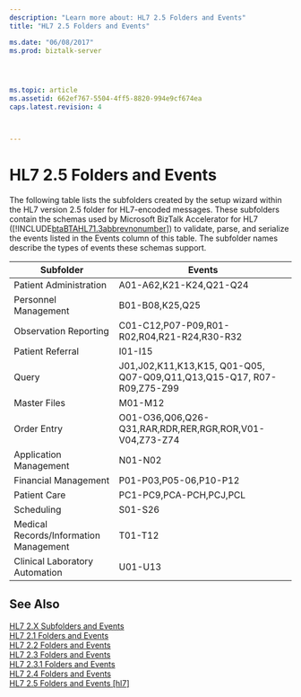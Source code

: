 ```yaml
---
description: "Learn more about: HL7 2.5 Folders and Events"
title: "HL7 2.5 Folders and Events"

ms.date: "06/08/2017"
ms.prod: biztalk-server




ms.topic: article
ms.assetid: 662ef767-5504-4ff5-8820-994e9cf674ea
caps.latest.revision: 4



---
```

# HL7 2.5 Folders and Events
The following table lists the subfolders created by the setup wizard within the HL7 version 2.5 folder for HL7-encoded messages. These subfolders contain the schemas used by Microsoft BizTalk Accelerator for HL7 ([!INCLUDE[btaBTAHL71.3abbrevnonumber](../../includes/btabtahl71-3abbrevnonumber-md.md)]) to validate, parse, and serialize the events listed in the Events column of this table. The subfolder names describe the types of events these schemas support.  
  
|Subfolder|Events|  
|---------------|------------|  
|Patient Administration|A01-A62,K21-K24,Q21-Q24|  
|Personnel Management|B01-B08,K25,Q25|  
|Observation Reporting|C01-C12,P07-P09,R01-R02,R04,R21-R24,R30-R32|  
|Patient Referral|I01-I15|  
|Query|J01,J02,K11,K13,K15, Q01-Q05, Q07-Q09,Q11,Q13,Q15-Q17, R07-R09,Z75-Z99|  
|Master Files|M01-M12|  
|Order Entry|O01-O36,Q06,Q26-Q31,RAR,RDR,RER,RGR,ROR,V01-V04,Z73-Z74|  
|Application Management|N01-N02|  
|Financial Management|P01-P03,P05-06,P10-P12|  
|Patient Care|PC1-PC9,PCA-PCH,PCJ,PCL|  
|Scheduling|S01-S26|  
|Medical Records/Information Management|T01-T12|  
|Clinical Laboratory Automation|U01-U13|  
  
## See Also  
 [HL7 2.X Subfolders and Events](../../adapters-and-accelerators/accelerator-hl7/hl7-2-x-subfolders-and-events.md)   
 [HL7 2.1 Folders and Events](../../adapters-and-accelerators/accelerator-hl7/hl7-2-1-folders-and-events.md)   
 [HL7 2.2 Folders and Events](../../adapters-and-accelerators/accelerator-hl7/hl7-2-2-folders-and-events.md)   
 [HL7 2.3 Folders and Events](../../adapters-and-accelerators/accelerator-hl7/hl7-2-3-folders-and-events.md)   
 [HL7 2.3.1 Folders and Events](../../adapters-and-accelerators/accelerator-hl7/hl7-2-3-1-folders-and-events.md)   
 [HL7 2.4 Folders and Events](../../adapters-and-accelerators/accelerator-hl7/hl7-2-4-folders-and-events.md)   
 [HL7 2.5 Folders and Events &#91;hl7&#93;](../../adapters-and-accelerators/accelerator-hl7/hl7-2-5-folders-and-events.md)
